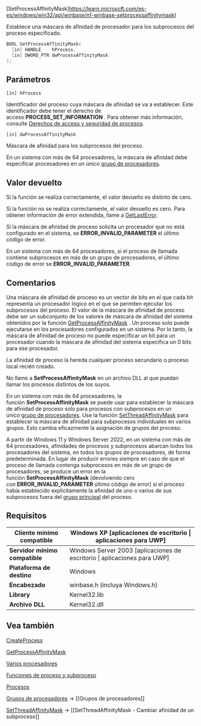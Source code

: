 
[SetProcessAffinityMask]https://learn.microsoft.com/es-es/windows/win32/api/winbase/nf-winbase-setprocessaffinitymask)

Establece una máscara de afinidad de procesador para los subprocesos del proceso especificado.

```c
BOOL SetProcessAffinityMask(
  [in] HANDLE    hProcess,
  [in] DWORD_PTR dwProcessAffinityMask
);
```

## Parámetros

`[in] hProcess`

Identificador del proceso cuya máscara de afinidad se va a establecer. Este identificador debe tener el derecho de acceso **PROCESS_SET_INFORMATION** . Para obtener más información, consulte [Derechos de acceso y seguridad de procesos](https://learn.microsoft.com/es-es/windows/desktop/ProcThread/process-security-and-access-rights).

`[in] dwProcessAffinityMask`

Máscara de afinidad para los subprocesos del proceso.

En un sistema con más de 64 procesadores, la máscara de afinidad debe especificar procesadores en un único [grupo de procesadores](https://learn.microsoft.com/es-es/windows/desktop/ProcThread/processor-groups).

## Valor devuelto

Si la función se realiza correctamente, el valor devuelto es distinto de cero.

Si la función no se realiza correctamente, el valor devuelto es cero. Para obtener información de error extendida, llame a [GetLastError](https://learn.microsoft.com/es-es/windows/desktop/api/errhandlingapi/nf-errhandlingapi-getlasterror).

Si la máscara de afinidad de proceso solicita un procesador que no está configurado en el sistema, se **ERROR_INVALID_PARAMETER** el último código de error.

En un sistema con más de 64 procesadores, si el proceso de llamada contiene subprocesos en más de un grupo de procesadores, el último código de error se **ERROR_INVALID_PARAMETER**.

## Comentarios

Una máscara de afinidad de proceso es un vector de bits en el que cada bit representa un procesador lógico en el que se permiten ejecutar los subprocesos del proceso. El valor de la máscara de afinidad de proceso debe ser un subconjunto de los valores de máscara de afinidad del sistema obtenidos por la función [GetProcessAffinityMask](https://learn.microsoft.com/es-es/windows/desktop/api/winbase/nf-winbase-getprocessaffinitymask) . Un proceso solo puede ejecutarse en los procesadores configurados en un sistema. Por lo tanto, la máscara de afinidad de proceso no puede especificar un bit para un procesador cuando la máscara de afinidad del sistema especifica un 0 bits para ese procesador.

La afinidad de proceso la hereda cualquier proceso secundario o proceso local recién creado.

No llame a **SetProcessAffinityMask** en un archivo DLL al que puedan llamar los procesos distintos de los suyos.

En un sistema con más de 64 procesadores, la función **SetProcessAffinityMask** se puede usar para establecer la máscara de afinidad de proceso solo para procesos con subprocesos en un único [grupo de procesadores](https://learn.microsoft.com/es-es/windows/desktop/ProcThread/processor-groups). Use la función [SetThreadAffinityMask](https://learn.microsoft.com/es-es/windows/desktop/api/winbase/nf-winbase-setthreadaffinitymask) para establecer la máscara de afinidad para subprocesos individuales en varios grupos. Esto cambia eficazmente la asignación de grupos del proceso.

A partir de Windows 11 y Windows Server 2022, en un sistema con más de 64 procesadores, afinidades de procesos y subprocesos abarcan todos los procesadores del sistema, en todos los grupos de procesadores, de forma predeterminada. En lugar de producir errores siempre en caso de que el proceso de llamada contenga subprocesos en más de un grupo de procesadores, se produce un error en la función **SetProcessAffinityMask** (devolviendo cero con **ERROR_INVALID_PARAMETER** último código de error) si el proceso había establecido explícitamente la afinidad de uno o varios de sus subprocesos fuera del [grupo principal](https://learn.microsoft.com/es-es/windows/desktop/ProcThread/processor-groups) del proceso.

## Requisitos

| **Cliente mínimo compatible**  | Windows XP [aplicaciones de escritorio \| aplicaciones para UWP]          |
| ------------------------------ | ------------------------------------------------------------------------- |
| **Servidor mínimo compatible** | Windows Server 2003 [aplicaciones de escritorio \| aplicaciones para UWP] |
| **Plataforma de destino**      | Windows                                                                   |
| **Encabezado**                 | winbase.h (incluya Windows.h)                                             |
| **Library**                    | Kernel32.lib                                                              |
| **Archivo DLL**                | Kernel32.dll                                                              |

## Vea también

[CreateProcess](https://learn.microsoft.com/es-es/windows/desktop/api/processthreadsapi/nf-processthreadsapi-createprocessa)

[GetProcessAffinityMask](https://learn.microsoft.com/es-es/windows/desktop/api/winbase/nf-winbase-getprocessaffinitymask)

[Varios procesadores](https://learn.microsoft.com/es-es/windows/desktop/ProcThread/multiple-processors)

[Funciones de proceso y subproceso](https://learn.microsoft.com/es-es/windows/desktop/ProcThread/process-and-thread-functions)

[Procesos](https://learn.microsoft.com/es-es/windows/desktop/ProcThread/child-processes)

[Grupos de procesadores](https://learn.microsoft.com/es-es/windows/desktop/ProcThread/processor-groups) -> [[Grupos de procesadores]]

[SetThreadAffinityMask](https://learn.microsoft.com/es-es/windows/desktop/api/winbase/nf-winbase-setthreadaffinitymask) -> [[SetThreadAffinityMask - Cambiar afinidad de un subproceso]]